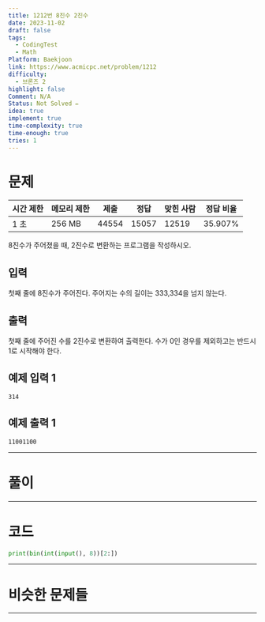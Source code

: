 ```yaml
---
title: 1212번 8진수 2진수
date: 2023-11-02
draft: false
tags:
  - CodingTest
  - Math
Platform: Baekjoon
link: https://www.acmicpc.net/problem/1212
difficulty:
  - 브론즈 2
highlight: false
Comment: N/A
Status: Not Solved ✏️
idea: true
implement: true
time-complexity: true
time-enough: true
tries: 1
---
```

# 문제

|시간 제한|메모리 제한|제출|정답|맞힌 사람|정답 비율|
|---|---|---|---|---|---|
|1 초|256 MB|44554|15057|12519|35.907%|


8진수가 주어졌을 때, 2진수로 변환하는 프로그램을 작성하시오.

## 입력

첫째 줄에 8진수가 주어진다. 주어지는 수의 길이는 333,334을 넘지 않는다.

## 출력

첫째 줄에 주어진 수를 2진수로 변환하여 출력한다. 수가 0인 경우를 제외하고는 반드시 1로 시작해야 한다.

## 예제 입력 1 

```
314
```

## 예제 출력 1 

```
11001100
```


___

# 풀이





____

# 코드

```python
print(bin(int(input(), 8))[2:])
```




___

# 비슷한 문제들






___
